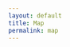 ```yaml
---
layout: default
title: Map
permalink: map
---
```

<!-- Add an essay or interpretive material below this line,
using HTML or markdown.  Do not modify this file above this line -->
